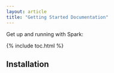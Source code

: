 ```yaml
---
layout: article
title: "Getting Started Documentation"
---
```


Get up and running with Spark:

{% include toc.html %}

## Installation

